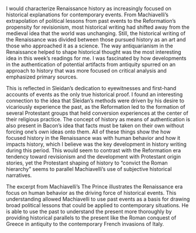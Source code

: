 I would characterize Renaissance history as increasingly focused on historical explanations for contemporary events. From Machiavelli’s extrapolation of political lessons from past events to the Reformation’s propensity for revisionism, most historical writing had shifted away from the medieval idea that the world was unchanging. Still, the historical writing of the Renaissance was divided between those pursued history as an art and those who approached it as a science. The way antiquarianism in the Renaissance helped to shape historical thought was the most interesting idea in this week’s readings for me. I was fascinated by how developments in the authentication of potential artifacts from antiquity spurred on an approach to history that was more focused on critical analysis and emphasized primary sources. 

This is reflected in Sleidan’s dedication to eyewitnesses and first-hand accounts of events as the only true historical proof. I found an interesting connection to the idea that Sleidan’s methods were driven by his desire to vicariously experience the past, as the Reformation led to the formation of several Protestant groups that held conversion experiences at the center of their religious practice. The concept of history as means of authentication is also present in Bacon’s idea that facts must be taken on their own without forcing one’s own ideas onto them. All of these things show the how focused history in the Renaissance was with human behavior and how it impacts history, which I believe was the key development in history writing during this period. This would seem to contrast with the Reformation era tendency toward revisionism and the development with Protestant origin stories, yet the Protestant shaping of history to “convict the Roman hierarchy” seems to parallel Machiavelli’s use of subjective historical narratives. 

The excerpt from Machiavelli’s The Prince illustrates the Renaissance era focus on human behavior as the driving force of historical events. This understanding allowed Machiavelli to use past events as a basis for drawing broad political lessons that could be applied to contemporary situations. He is able to use the past to understand the present more thoroughly by providing historical parallels to the present like the Roman conquest of Greece in antiquity to the contemporary French invasions of Italy. 
